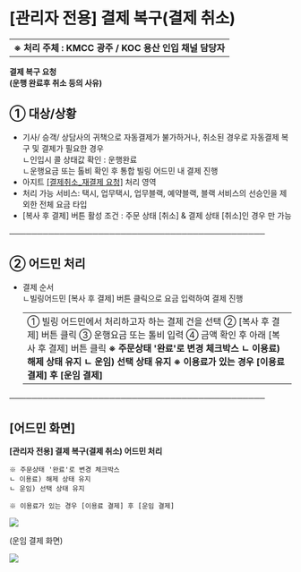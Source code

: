 # [관리자 전용] 결제 복구(결제 취소)

|  |
| --- |
| **※ 처리 주체 : KMCC 광주 / KOC 용산 인입 채널 담당자** |

**결제 복구 요청  
(운행 완료후 취소 등의 사유)**

**① 대상/상황**
-----------

* 기사/ 승객/ 상담사의 귀책으로 자동결제가 불가하거나, 취소된 경우로 자동결제 복구 및 결제가 필요한 경우  
  ㄴ인입시 콜 상태값 확인 : 운행완료  
  ㄴ운행요금 또는 톨비 확인 후 통합 빌링 어드민 내 결제 진행
* 아지트 [[결제취소\_재결제 요청]](https://ext.agit.in/g/300015992/wall/new?template=46598) 처리 영역
* 처리 가능 서비스: 택시, 업무택시, 업무블랙, 예약블랙, 블랙 서비스의 선승인을 제외한 전체 요금 타입
* [복사 후 결제] 버튼 활성 조건 : 주문 상태 [취소] & 결제 상태 [취소]인 경우 만 가능

──────────────────────────────────────────────

**② 어드민 처리**
------------

* 결제 순서  
  ㄴ빌링어드민 [복사 후 결제] 버튼 클릭으로 요금 입력하여 결제 진행  

  |  |
  | --- |
  | ① 빌링 어드민에서 처리하고자 하는 결제 건을 선택  ② [복사 후 결제] 버튼 클릭 ③ 운행요금 또는 톨비 입력 ④ 금액 확인 후 아래 [복사 후 결제] 버튼 클릭  **※ 주문상태 '완료'로 변경 체크박스 ㄴ 이용료) 해제 상태 유지 ㄴ 운임) 선택 상태 유지  ※ 이용료가 있는 경우 [이용료 결제] 후 [운임 결제]** |

──────────────────────────────────────────────

**[어드민 화면]**
------------

**[관리자 전용] 결제 복구(결제 취소) 어드민 처리**

```
※ 주문상태 '완료'로 변경 체크박스  
ㄴ 이용료) 해제 상태 유지  
ㄴ 운임) 선택 상태 유지  
  
※ 이용료가 있는 경우 [이용료 결제] 후 [운임 결제]
```

![](https://kakaomobilitysupport.zendesk.com/hc/article_attachments/45345456422169)

(운임 결제 화면)

![](https://kakaomobilitysupport.zendesk.com/hc/article_attachments/43222758444825)